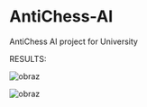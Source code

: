 # AntiChess-AI
AntiChess AI project for University

RESULTS:

![obraz](https://user-images.githubusercontent.com/26113677/165290288-c7b530ac-6ec9-47ab-9a74-7a2c5ee9f52e.png)

![obraz](https://user-images.githubusercontent.com/26113677/165290874-471bbadd-a419-41fb-a40b-585c8038cf62.png)
